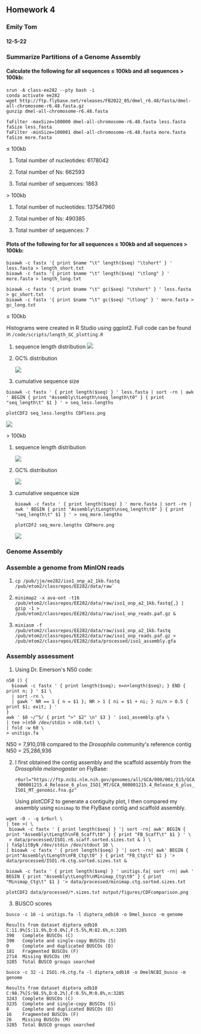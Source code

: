 ## Homework 4

### Emily Tom

#### 12-5-22

### Summarize Partitions of a Genome Assembly

#### Calculate the following for all sequences ≤ 100kb and all sequences \> 100kb:

    srun -A class-ee282 --pty bash -i
    conda activate ee282
    wget http://ftp.flybase.net/releases/FB2022_05/dmel_r6.48/fasta/dmel-all-chromosome-r6.48.fasta.gz
    gunzip dmel-all-chromosome-r6.48.fasta

    faFilter -maxSize=100000 dmel-all-chromosome-r6.48.fasta less.fasta
    faSize less.fasta
    faFilter -minSize=100001 dmel-all-chromosome-r6.48.fasta more.fasta
    faSize more.fasta

≤ 100kb

1.  Total number of nucleotides: 6178042

2.  Total number of Ns: 662593

3.  Total number of sequences: 1863

\> 100kb

1.  Total number of nucleotides: 137547960

2.  Total number of Ns: 490385

3.  Total number of sequences: 7

#### Plots of the following for for all sequences ≤ 100kb and all sequences \> 100kb:

    bioawk -c fastx '{ print $name "\t" length($seq) "\tshort" } ' less.fasta > length_short.txt
    bioawk -c fastx '{ print $name "\t" length($seq) "\tlong" } ' more.fasta > length_long.txt

    bioawk -c fastx '{ print $name "\t" gc($seq) "\tshort" } ' less.fasta > gc_short.txt
    bioawk -c fastx '{ print $name "\t" gc($seq) "\tlong" } ' more.fasta > gc_long.txt

≤ 100kb

Histograms were created in R Studio using ggplot2. Full code can be found in `/code/scripts/length_GC_plotting.R`

1.  sequence length distribution ![](images/paste-AA84B58E.png)

2.  GC% distribution

    ![](images/paste-6F28F25B.png)

3.  cumulative sequence size

<!-- -->

    bioawk -c fastx ' { print length($seq) } ' less.fasta | sort -rn | awk ' BEGIN { print "Assembly\tLength\nseq_length\t0" } { print "seq_length\t" $1 } ' > seq_less.lengths

    plotCDF2 seq_less.lengths CDFless.png

![](images/CDFless.png)

\> 100kb

1.  sequence length distribution

    ![](images/paste-3D5B3DB1.png)

2.  GC% distribution

    ![](images/paste-2D7E47EB.png)

3.  cumulative sequence size

        bioawk -c fastx ' { print length($seq) } ' more.fasta | sort -rn | awk ' BEGIN { print "Assembly\tLength\nseq_length\t0" } { print "seq_length\t" $1 } ' > seq_more.lengths

        plotCDF2 seq_more.lengths CDFmore.png

    ![](images/CDFmore.png)

### Genome Assembly

### Assemble a genome from MinION reads

1.  `` cp /pub/jje/ee282/iso1_onp_a2_1kb.fastq /pub/etom2/classrepos/EE282/data/raw` ``

2.  `minimap2 -x ava-ont -t16 /pub/etom2/classrepos/EE282/data/raw/iso1_onp_a2_1kb.fastq{,} | gzip -1 > /pub/etom2/classrepos/EE282/data/raw/iso1_onp_reads.paf.gz &`

3.  `miniasm -f /pub/etom2/classrepos/EE282/data/raw/iso1_onp_a2_1kb.fastq /pub/etom2/classrepos/EE282/data/raw/iso1_onp_reads.paf.gz > /pub/etom2/classrepos/EE282/data/processed/iso1_assembly.gfa`

### Assembly assessment

1.  Using Dr. Emerson's N50 code:

<!-- -->

    n50 () {
      bioawk -c fastx ' { print length($seq); n=n+length($seq); } END { print n; } ' $1 \
      | sort -rn \
      | gawk ' NR == 1 { n = $1 }; NR > 1 { ni = $1 + ni; } ni/n > 0.5 { print $1; exit; } '
    }
    awk ' $0 ~/^S/ { print ">" $2" \n" $3 } ' iso1_assembly.gfa \
    | tee >(n50 /dev/stdin > n50.txt) \
    | fold -w 60 \
    > unitigs.fa

N50 = 7,910,018 compared to the *Drosophila* community's reference contig N50 = 25,286,936

2.  I first obtained the contig assembly and the scaffold assembly from the *Drosophila melanogaster* on FlyBase:

    `r6url="https://ftp.ncbi.nlm.nih.gov/genomes/all/GCA/000/001/215/GCA_000001215.4_Release_6_plus_ISO1_MT/GCA_000001215.4_Release_6_plus_ISO1_MT_genomic.fna.gz"`

    Using plotCDF2 to generate a contiguity plot, I then compared my assembly using `minimap` to the FlyBase contig and scaffold assembly.

<!-- -->

    wget -O - -q $r6url \
    | tee >( \
     bioawk -c fastx ' { print length($seq) } '| sort -rn| awk' BEGIN { print "Assembly\tLength\nFB_Scaff\t0" } { print "FB_Scaff\t" $1 } ' \
     > data/processed/ISO1.r6.scaff.sorted.sizes.txt & ) \
    | faSplitByN /dev/stdin /dev/stdout 10 \
    | bioawk -c fastx ' { print length($seq) } '| sort -rn| awk' BEGIN { print"Assembly\tLength\nFB_Ctg\t0" } { print "FB_Ctg\t" $1 } '> data/processed/ISO1.r6.ctg.sorted.sizes.txt &

    bioawk -c fastx ' { print length($seq) } ' unitigs.fa| sort -rn| awk ' BEGIN { print "Assembly\tLength\nMinimap_Ctg\t0" } { print "Minimap_Ctg\t" $1 } '> data/processed/minimap.ctg.sorted.sizes.txt

    plotCDF2 data/processed/*.sizes.txt output/figures/CDFcomparison.png

3.  BUSCO scores

`busco -c 16 -i unitigs.fa -l diptera_odb10 -o Dmel_busco -m genome`

<!-- -->

    Results from dataset diptera_odb10 
    C:11.9%[S:11.9%,D:0.0%],F:5.5%,M:82.6%,n:3285  
    390   Complete BUSCOs (C) 
    390   Complete and single-copy BUSCOs (S)  
    0     Complete and duplicated BUSCOs (D) 
    181   Fragmented BUSCOs (F) 
    2714  Missing BUSCOs (M) 
    3285  Total BUSCO groups searched

`busco -c 32 -i ISO1.r6.ctg.fa -l diptera_odb10 -o DmelNCBI_busco -m genome`

    Results from dataset diptera_odb10 
    C:98.7%[S:98.5%,D:0.2%],F:0.5%,M:0.8%,n:3285 
    3243  Complete BUSCOs (C) 
    3235  Complete and single-copy BUSCOs (S) 
    8     Complete and duplicated BUSCOs (D)
    16    Fragmented BUSCOs (F) 
    26    Missing BUSCOs (M)
    3285  Total BUSCO groups searched
